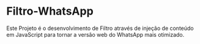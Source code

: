 # Filtro-WhatsApp
Este Projeto é o desenvolvimento de Filtro através de injeção de conteúdo em JavaScript para tornar a versão web do WhatsApp mais otimizado. 
